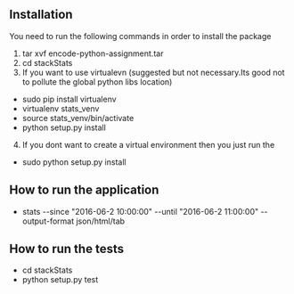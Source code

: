 ## Installation

You need to run the following commands in order to install the package
1. tar xvf encode-python-assignment.tar
2. cd stackStats
3. If you want to use virtualevn (suggested but not necessary.Its good not to pollute the global python libs location)
 * sudo pip install virtualenv
 * virtualenv stats_venv
 * source stats_venv/bin/activate
 * python setup.py install
4. If you dont want to create a virtual environment then you just run the
 * sudo python setup.py install

## How to run the application

 * stats --since "2016-06-2 10:00:00" --until "2016-06-2 11:00:00" --output-format json/html/tab

## How to run the tests

 * cd stackStats
 * python setup.py test
 